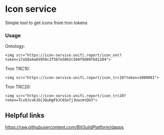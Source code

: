 # Icon service
Simple tool to get icons from tron tokens

### Usage

Ontology:
```text
<img scr="https://icon-service.unifi.report/icon_ont?token=17a58a4a65959c2f567e5063c560f9d09fb81284">
```
Tron TRC10:
```text
<img scr="https://icon-service.unifi.report/icon_trc10?token=1000001">
```
Tron TRC20:
```text
<img scr="https://icon-service.unifi.report/icon_trc20?token=TLvDJcvKJDi3QuHgFbJC6SeTj3UacmtQU3">
```


## Helpful links
https://raw.githubusercontent.com/BitGuildPlatform/dapps
